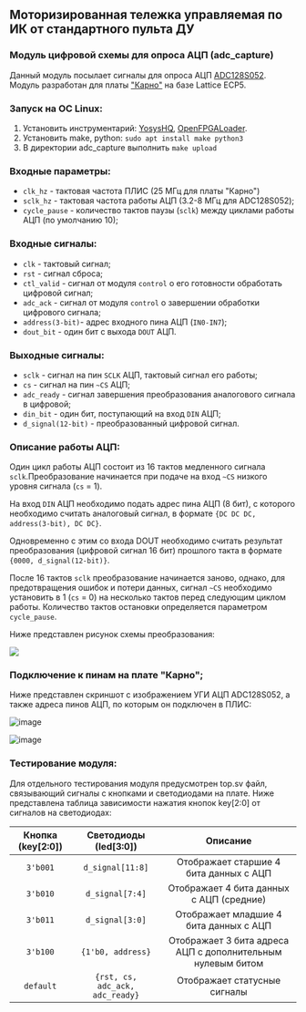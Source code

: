 ## Моторизированная тележка управляемая по ИК от стандартного пульта ДУ
### Модуль цифровой схемы для опроса АЦП (adc_capture)

Данный модуль посылает сигналы для опроса АЦП [ADC128S052](https://static.chipdip.ru/lib/827/DOC031827742.pdf).
Модуль разработан для платы ["Карно"](https://github.com/Fabmicro-LLC/Karnix_ASB-254/blob/master/Karnix_ASB-254-v1.1/schematics/Karnix_ASB.pdf) на базе Lattice ECP5.

### Запуск на ОС Linux:
1. Установить инструментарий: [YosysHQ](https://github.com/YosysHQ/oss-cad-suite-build/releases/), [OpenFPGALoader](https://github.com/trabucayre/openFPGALoader).
2. Установить make, python: `sudo apt install make python3`
3. В директории adc_capture выполнить `make upload`

### Входные параметры:
* `clk_hz` - тактовая частота ПЛИС (25 МГц для платы "Карно")
* `sclk_hz` - тактовая частота работы АЦП (3.2-8 МГц для ADC128S052);
* `cycle_pause` - количество тактов паузы (`sclk`) между циклами работы АЦП (по умолчанию 10);

### Входные сигналы:
* `clk` - тактовый сигнал;
* `rst` - сигнал сброса;
* `ctl_valid` - сигнал от модуля `control` о его готовности обработать цифровой сигнал; 
* `adc_ack` - сигнал от модуля `control` о завершении обработки цифрового сигнала;
* `address(3-bit)`- адрес входного пина АЦП (`IN0-IN7`);
* `dout_bit` - один бит с выхода `DOUT` АЦП.

### Выходные сигналы:
* `sclk` - сигнал на пин `SCLK` АЦП, тактовый сигнал его работы;
* `cs` - сигнал на пин `~CS` АЦП;
* `adc_ready` - сигнал завершения преобразования аналогового сигнала в цифровой;
* `din_bit` - один бит, поступающий на вход `DIN` АЦП;
* `d_signal(12-bit)` - преобразованный цифровой сигнал.

### Описание работы АЦП:
Один цикл работы АЦП состоит из 16 тактов медленного сигнала `sclk`.Преобразование начинается при подаче на вход `~CS` низкого уровня сигнала (`cs` = 1). 

На вход `DIN` АЦП необходимо подать адрес пина АЦП (8 бит), с которого необходимо считать аналоговый сигнал, в формате `{DC DC DC, address(3-bit), DC DC}`.

Одновременно с этим со входа DOUT необходимо считать результат преобразования (цифровой сигнал 16 бит) прошлого такта в формате `{0000, d_signal(12-bit)}`.

После 16 тактов `sclk` преобразование начинается заново, однако, для предотвращения ошибок и потери данных, сигнал `~CS` необходимо установить в 1 (`cs` = 0) на несколько тактов перед следующим циклом работы. Количество тактов остановки определяется параметром `cycle_pause`.

Ниже представлен рисунок схемы преобразования:

![](https://i.ibb.co/vxFh3NNr/image.png)

### Подключение к пинам на плате "Карно";
Ниже представлен скриншот с изображением УГИ АЦП ADC128S052, а также адреса пинов АЦП, по которым он подключен в ПЛИС:

![image](https://github.com/user-attachments/assets/fe0bfe7f-52b4-4b0a-bbb8-13043d3b8b7f)

![image](https://i.ibb.co/LhsV9h4c/image.png)

### Тестирование модуля:
Для отдельного тестирования модуля предусмотрен top.sv файл, связывающий сигналы с кнопками и светодиодами на плате.
Ниже представлена таблица зависимости нажатия кнопок key[2:0] от сигналов на светодиодах:

| Кнопка (key[2:0]) | Светодиоды (led[3:0])                              | Описание                                   |
|:-----------------:|:---------------------------------------------:|:------------------------------------------:|
| `3'b001`          | `d_signal[11:8]`                               | Отображает старшие 4 бита данных с АЦП    |
| `3'b010`          | `d_signal[7:4]`                               | Отображает 4 бита данных с АЦП (средние)   |
| `3'b011`          | `d_signal[3:0]`                              | Отображает младшие 4 бита данных с АЦП    |
| `3'b100`          | `{1'b0, address}`                             | Отображает 3 бита адреса АЦП с дополнительным нулевым битом |
| `default`         | `{rst, cs, adc_ack, adc_ready}`               | Отображает статусные сигналы            |

